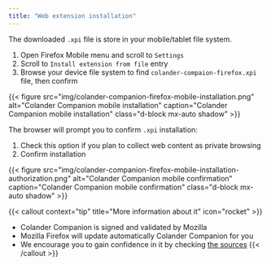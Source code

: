```yaml
---
title: "Web extension installation"
---
```


The downloaded `.xpi` file is store in your mobile/tablet file system.

1. Open Firefox Mobile menu and scroll to `Settings`
2. Scroll to `Install extension from file` entry
3. Browse your device file system to find `colander-compaion-firefox.xpi` file, then confirm

{{< figure src="img/colander-companion-firefox-mobile-installation.png" alt="Colander Companion mobile installation" caption="Colander Companion mobile installation" class="d-block mx-auto shadow" >}}

The browser will prompt you to confirm `.xpi` installation:

1. Check this option if you plan to collect web content as private browsing
2. Confirm installation

{{< figure src="img/colander-companion-firefox-mobile-installation-authorization.png" alt="Colander Companion mobile confirmation" caption="Colander Companion mobile confirmation" class="d-block mx-auto shadow" >}}


{{< callout context="tip" title="More information about it" icon="rocket" >}}
* Colander Companion is signed and validated by Mozilla
* Mozilla Firefox will update automatically Colander Companion for you
* We encourage you to gain confidence in it by checking <a href='https://github.com/PiRogueToolSuite/colander-companion' target='_blank'>the sources</a>
{{< /callout >}}